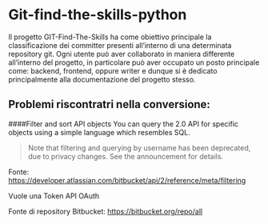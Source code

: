 # Git-find-the-skills-python
Il progetto GIT-Find-The-Skills ha come obiettivo principale
la classificazione dei committer presenti all’interno di una 
determinata repository git. Ogni utente può aver collaborato 
in maniera differente all’interno del progetto, in particolare 
può aver occupato un posto principale come: backend, frontend,
oppure writer e dunque si è dedicato principalmente alla 
documentazione del progetto stesso.

## Problemi riscontratri nella conversione:
####Filter and sort API objects
You can query the 2.0 API for specific objects using a simple language which resembles SQL.
> Note that filtering and querying by username has been deprecated, due to privacy changes. See the announcement for details.

Fonte:
https://developer.atlassian.com/bitbucket/api/2/reference/meta/filtering

Vuole una Token API OAuth

Fonte di repository Bitbucket: https://bitbucket.org/repo/all